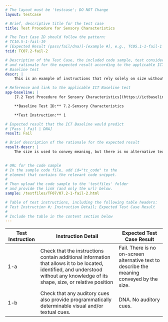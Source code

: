 ```yaml
---
# The layout must be 'testcase'; DO NOT Change
layout: testcase

# Brief, descriptive title for the test case
title: Test Procedure for Sensory Characteristics

# The Test Case ID should follow the pattern: 
# TC10.5-1-fail-19
# [Expected Result (pass/fail/dna)]-[example #], e.g., TC05.1-1-fail-1
tcid: TC07.2-fail-2

# Description of the Test Case, the included code sample, test considerations,
# and rationale for the expected result according to the applicable ICT
# Baseline test
descr: |
    This is an example of instructions that rely solely on size without providing additional information to allow it to be located, identified and understood. 

# Reference and link to the applicable ICT Baseline test
app-baseline: |
    [7.2 Test Procedure for Sensory Characteristics](https://ictbaseline.access-board.gov/07Sensory/#72-test-procedure-for-sensory-characteristics)

    **Baseline Test ID:** 7.2-Sensory Characteristics

    **Test Instruction:** 1

# Expected result that the ICT Baseline would predict
# [Pass | Fail | DNA]
result: Fail

# Brief description of the rationale for the expected result
result-descr: |
    The size is used to convey meaning, but there is no alternative text on screen to explain the meaning.
     

# URL for the code sample
# In the sample code file, add id="tc_code" to the 
# element that contains the relevant code snippet.
#
# Then upload the code sample to the 'testfiles' folder 
# and provide the link (and only the url) below.
sample: /testfiles/TF07/07.2-1-fail-2.html

# Table of test instructions, including the following table headers: 
# Test Instruction #; Instruction Detail; Expected Test Case Result
#
# Include the table in the content section below
---
```

| Test Instruction | Instruction Detail | Expected Test Case Result |
|------------------|--------------------|---------------------------|
| 1-a | Check that the instructions contain additional information that allows it to be located, identified, and understood without any knowledge of its shape, size, or relative position | Fail. There is no on-screen alternative text to describe the meaning conveyed by the size. |
| 1-b | Check that any auditory cues also provide programmatically determinable visual and/or textual cues.| DNA. No auditory cues. | 